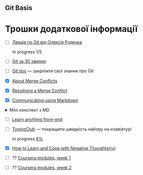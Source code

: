 ## Git Basis
# Трошки додаткової інформації

- [ ] [Лекція по Git від Олексія Руденка](https://www.youtube.com/playlist?list=PLS8sEUxbfFY9MnPIFPTNlaS5xX7P5Ge-5)

   In progress 1/5

- [ ] [Git за 30 хвилин](https://codeguida.com/post/453)

- [ ] [Git tips](http://sixrevisions.com/web-development/git-tips/) — закріпити свої знання про Git

- [x] [About Merge Conflicts](https://docs.github.com/en/free-pro-team@latest/github/collaborating-with-issues-and-pull-requests/about-merge-conflicts)

- [x] [Resoilving a Merge Conflict](https://docs.github.com/en/free-pro-team@latest/github/collaborating-with-issues-and-pull-requests/resolving-a-merge-conflict-using-the-command-line)

- [x] [Communicating using Markdown](https://lab.github.com/githubtraining/communicating-using-markdown)

<details>
<summary> Міні конспект з MD</summary>

Комментарии можно делать отступами. Спецальные символы экранируются c помощью \ . Отступы, пробелы и переносы необходимы, без них отображение будет неправильным.

1. Заголовки
   ```
    # H1
    ## h2
    ### h3
    #### h4
    ##### h5
    ###### h6
   ```
   Пример отображения ниже :arrow_down:
 
2. Изображения

    `![alt text](img url)`

    Например:

    ![headers](md/headers_for_MD.png)

    или

    ![фото карточки с двух сторон](haha.pnh)


3. Ссылки

    `[желаемый текст](url)` - выглядит как ссылка со списком эмоджи ниже :arrow_down:

4. Эмоджи
  
    `:название:`
[Эмоджи, которые работают на гитхабе](https://gist.github.com/rxaviers/7360908)

5. Списки

    ``` 
   * или - Ненумерованный 1
   * или - Ненумерованный 2
       * или - Ненумерованный 2.1
       * или - Ненумерованный 2.2
   ```
   или
    ``` 
   1. Нумерованный 1
   2. Нумерованный 2
       1. Нумерованный 2.1
       2. Нумерованный 2.2
   ```
    Подпункты определяются отступами

- раз
- два
    - три
    * четыре
        * пять
        - шесть
      
![ordered list](md/ordered_list_for_MD.png)

6. Выделение текста
        
    `*text* or _text_` - *Italic*

    `**text** or __text__` - **Bold**

7. Цитаты (линия слева)

    `> Текст, который надо выделить` 
    > Выглядит так

8. Блоки кода

* инлайновый блок с кодом, выглядит так: `let a = 0`
    ``` 
    `текст кода`
    ```
* отдельный блок с кодом, выглядит так:

      ```
      текст кода
      ```
    Выглядит так:
    ```
    let a = 0;
    ```
* отдельный блок с кодом и подсветкой синтаксиса(можно выбрать)
 
      ```sh
      текст кода
      ```
    Выглядит так:
    ```sh
    let a = 0; 
    ```
    
9. Дропдаун

    ```sh
     <details>
        <summary> Заголовок </summary>
         Скрытй текст
     </details>
   ```
    выглядит как этот конспект


10. Таблицы 

    ```
    Первый хедер | Второй хедер 
    ------------ | ------------
    row 1 col 1  | row 1 col 2
    row 2 col 1  | row 2 col 2
    ```
    Kоличество колонок регклируется во втором ряду: - | - | - это три колонки.
    Для создания колонок надо минимум три -, строки создаются на новых линиях, прерывается отступом минимум в одну строкую.

    | Вот | так | вот |
    |-----|-----|-----|
    | на  | при | мер |

11. ToDo list

    ``` 
    - [x] - уже готово
    - [ ] - еще не готово
    ```
- [x] сделать конспект по md
- [ ] выучить всё остальное

    Можно заменить эмоджи, которые можно ставить с любой стороны от задачи 
`:white_check_mark:` => :white_check_mark:  и `:black_square_button:` =>  :black_square_button:
 
12. Short links
    ```
    @имя  - тегнуть
    url, #номер, GH-номер - ссылка на PR
    url, SHA, user@SHA - ccылка на commit
    ```
</details>

- [ ] [Learn anything front-end](https://learn-anything.xyz/web-development/front-end)

- [ ] [TypingClub](https://www.typingclub.com/) — покращити швидкість набору на клавіатурі
  
   In progress [6%](https://www.edclub.com/sportal/program-3.game) 

- [x] [How to Learn and Cope with Negative Thoughts(ru)](https://guides.hexlet.io/ru/learning/)

- [ ] ?? [Coursera modules, week 1](https://www.coursera.org/learn/introduction-git-github/home/week/1)

- [ ] ?? [Coursera modules, week 2](https://www.coursera.org/learn/introduction-git-github/home/week/2)
